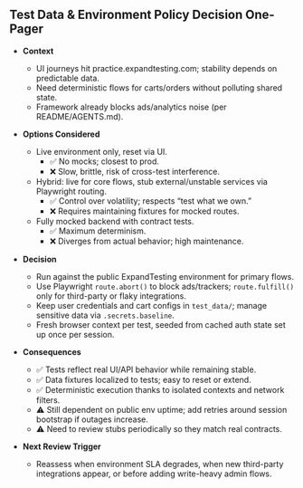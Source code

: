 ## Test Data & Environment Policy Decision One-Pager

- **Context**
  - UI journeys hit practice.expandtesting.com; stability depends on predictable data.
  - Need deterministic flows for carts/orders without polluting shared state.
  - Framework already blocks ads/analytics noise (per README/AGENTS.md).

- **Options Considered**
  - Live environment only, reset via UI.
    - ✅ No mocks; closest to prod.
    - ❌ Slow, brittle, risk of cross-test interference.
  - Hybrid: live for core flows, stub external/unstable services via Playwright routing.
    - ✅ Control over volatility; respects “test what we own.”
    - ❌ Requires maintaining fixtures for mocked routes.
  - Fully mocked backend with contract tests.
    - ✅ Maximum determinism.
    - ❌ Diverges from actual behavior; high maintenance.

- **Decision**
  - Run against the public ExpandTesting environment for primary flows.
  - Use Playwright `route.abort()` to block ads/trackers; `route.fulfill()` only for third-party or flaky integrations.
  - Keep user credentials and cart configs in `test_data/`; manage sensitive data via `.secrets.baseline`.
  - Fresh browser context per test, seeded from cached auth state set up once per session.

- **Consequences**
  - ✅ Tests reflect real UI/API behavior while remaining stable.
  - ✅ Data fixtures localized to tests; easy to reset or extend.
  - ✅ Deterministic execution thanks to isolated contexts and network filters.
  - ⚠️ Still dependent on public env uptime; add retries around session bootstrap if outages increase.
  - ⚠️ Need to review stubs periodically so they match real contracts.

- **Next Review Trigger**
  - Reassess when environment SLA degrades, when new third-party integrations appear, or before adding write-heavy admin flows.
